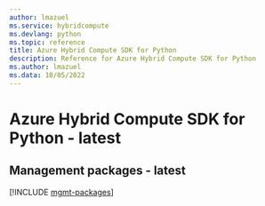 ```yaml
---
author: lmazuel
ms.service: hybridcompute
ms.devlang: python
ms.topic: reference
title: Azure Hybrid Compute SDK for Python
description: Reference for Azure Hybrid Compute SDK for Python
ms.author: lmazuel
ms.data: 10/05/2022
---
```

# Azure Hybrid Compute SDK for Python - latest

## Management packages - latest
[!INCLUDE [mgmt-packages](hybrid-compute-mgmt-index.md)]